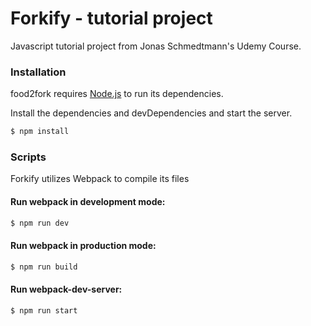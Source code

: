 # Forkify - tutorial project

Javascript tutorial project from Jonas Schmedtmann's Udemy Course.

### Installation

food2fork requires [Node.js](https://nodejs.org/) to run its dependencies.

Install the dependencies and devDependencies and start the server.

```sh
$ npm install
```

### Scripts

Forkify utilizes Webpack to compile its files

#### Run webpack in development mode:

```sh
$ npm run dev
```

#### Run webpack in production mode:

```sh
$ npm run build
```

#### Run webpack-dev-server:

```sh
$ npm run start
```


